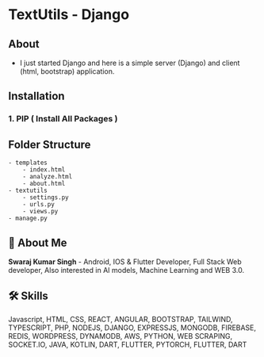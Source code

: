 # TextUtils - Django

## About
- I just started Django and here is a simple server (Django) and client (html, bootstrap) application.

## Installation

### 1. PIP ( Install All Packages )

## Folder Structure

```
- templates
    - index.html
    - analyze.html
    - about.html
- textutils
    - settings.py
    - urls.py
    - views.py
- manage.py
```

## 🚀 About Me

**Swaraj Kumar Singh** - Android, IOS & Flutter Developer, Full Stack Web developer, Also interested in AI models, Machine Learning and WEB 3.0.


## 🛠 Skills
Javascript, HTML, CSS, REACT, ANGULAR, BOOTSTRAP, TAILWIND, TYPESCRIPT, PHP, NODEJS, DJANGO, EXPRESSJS, MONGODB, FIREBASE, REDIS, WORDPRESS, DYNAMODB, AWS, PYTHON, WEB SCRAPING, SOCKET.IO, JAVA, KOTLIN, DART, FLUTTER, PYTORCH, FLUTTER, DART